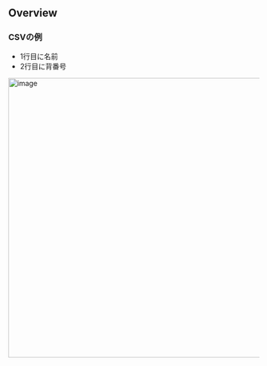 ## Overview

### CSVの例

- 1行目に名前
- 2行目に背番号


<img width="561" alt="image" src="https://user-images.githubusercontent.com/32632542/194736475-7ab75f77-32ab-4995-80ec-173baed26ef1.png">

